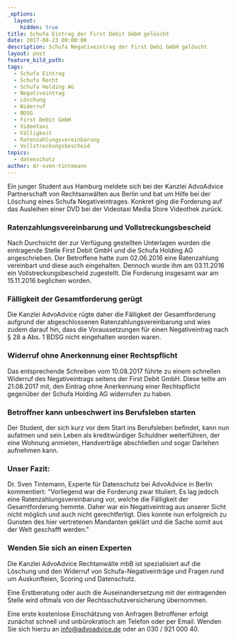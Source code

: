 ```yaml
---
_options:
  layout:
    hidden: true
title: Schufa Eintrag der First Debit GmbH gelöscht
date: 2017-08-23 00:00:00
description: Schufa Negativeintrag der First Debi GmbH gelöscht
layout: post
feature_bild_path:
tags:
  - Schufa Eintrag
  - Schufa Recht
  - Schufa Holding AG
  - Negativeintrag
  - Löschung
  - Widerruf
  - BDSG
  - First Debit GmbH
  - Videotaxi
  - Fälligkeit
  - Ratenzahlungsvereinbarung
  - Vollstreckungsbescheid
topics:
  - datenschutz
author: dr-sven-tintemann
---
```



Ein junger Student aus Hamburg meldete sich bei der Kanzlei AdvoAdvice Partnerschaft von Rechtsanwälten aus Berlin und bat um Hilfe bei der Löschung eines Schufa Negativeintrages. Konkret ging die Forderung auf das Ausleihen einer DVD bei der Videotaxi Media Store Videothek zurück.

### Ratenzahlungsvereinbarung und Vollstreckungsbescheid

Nach Durchsicht der zur Verfügung gestellten Unterlagen wurden die eintragende Stelle First Debit GmbH und die Schufa Holding AG angeschrieben. Der Betroffene hatte zum 02.06.2016 eine Ratenzahlung vereinbart und diese auch eingehalten. Dennoch wurde ihm am 03.11.2016 ein Vollstreckungsbescheid zugestellt. Die Forderung insgesamt war am 15.11.2016 beglichen worden.

### Fälligkeit der Gesamtforderung gerügt

Die Kanzlei AdvoAdvice rügte daher die Fälligkeit der Gesamtforderung aufgrund der abgeschlossenen Ratenzahlungsvereinbarung und wies zudem darauf hin, dass die Voraussetzungen für einen Negativeintrag nach § 28 a Abs. 1 BDSG nicht eingehalten worden waren.

### Widerruf ohne Anerkennung einer Rechtspflicht

Das entsprechende Schreiben vom 10.08.2017 führte zu einem schnellen Widerruf des Negativeintrags seitens der First Debit GmbH. Diese teilte am 21.08.2017 mit, den Eintrag ohne Anerkennung einer Rechtspflicht gegenüber der Schufa Holding AG widerrufen zu haben.

### Betroffner kann unbeschwert ins Berufsleben starten

Der Student, der sich kurz vor dem Start ins Berufsleben befindet, kann nun aufatmen und sein Leben als kreditwürdiger Schuldner weiterführen, der eine Wohnung anmieten, Handverträge abschließen und sogar Darlehen aufnehmen kann.

### Unser Fazit:

Dr. Sven Tintemann, Experte für Datenschutz bei AdvoAdvice in Berlin kommentiert: "Vorliegend war die Forderung zwar tituliert. Es lag jedoch eine Ratenzahlungsvereinbarung vor, welche die Fälligkeit der Gesamtforderung hemmte. Daher war ein Negativeintrag aus unserer Sicht nicht möglich und auch nicht gerechtfertigt. Dies konnte nun erfolgreich zu Gunsten des hier vertretenen Mandanten geklärt und die Sache somit aus der Welt geschafft werden."

### Wenden Sie sich an einen Experten

Die Kanzlei AdvoAdvice Rechtanwälte mbB ist spezialisiert auf die Löschung und den Widerruf von Schufa-Negativeinträge und Fragen rund um Auskunfteien, Scoring und Datenschutz.

Eine Erstberatung oder auch die Auseinandersetzung mit der eintragenden Stelle wird oftmals von der Rechtsschutzversicherung übernommen.

Eine erste kostenlose Einschätzung von Anfragen Betroffener erfolgt zunächst schnell und unbürokratisch am Telefon oder per Email. Wenden Sie sich hierzu an info@advoadvice.de oder an 030 / 921 000 40.